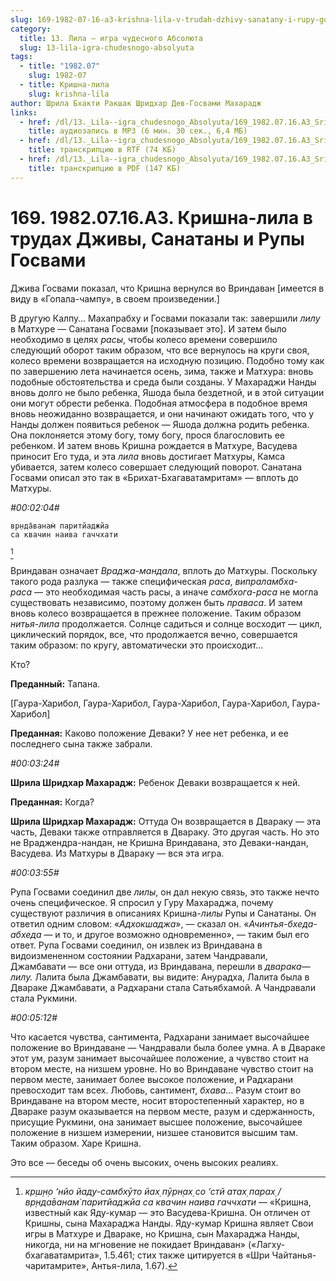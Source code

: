 ```yaml
---
slug: 169-1982-07-16-a3-krishna-lila-v-trudah-dzhivy-sanatany-i-rupy-gosvami
category:
  title: 13. Лила — игра чудесного Абсолюта
  slug: 13-lila-igra-chudesnogo-absolyuta
tags:
  - title: "1982.07"
    slug: 1982-07
  - title: Кришна-лила
    slug: krishna-lila
author: Шрила Бхакти Ракшак Шридхар Дев-Госвами Махарадж
links:
  - href: /dl/13._Lila--igra_chudesnogo_Absolyuta/169_1982.07.16.A3_SridharMj_Krishna-lila_v_trudah_Dzhivy_Sanatany_i_Rupy_Gosvami.mp3
    title: аудиозапись в MP3 (6 мин. 30 сек., 6,4 МБ)
  - href: /dl/13._Lila--igra_chudesnogo_Absolyuta/169_1982.07.16.A3_SridharMj_Krishna-lila_v_trudah_Dzhivy_Sanatany_i_Rupy_Gosvami.rtf
    title: транскрипцию в RTF (74 КБ)
  - href: /dl/13._Lila--igra_chudesnogo_Absolyuta/169_1982.07.16.A3_SridharMj_Krishna-lila_v_trudah_Dzhivy_Sanatany_i_Rupy_Gosvami.pdf
    title: транскрипцию в PDF (147 КБ)
---
```


# 169. 1982.07.16.A3. Кришна-лила в трудах Дживы, Санатаны и Рупы Госвами

Джива Госвами показал, что Кришна вернулся во Вриндаван [имеется в виду в «Гопала-чампу», в своем произведении.]

В другую Калпу… Махапрабху и Госвами показали так: завершили *лилу* в Матхуре — Санатана Госвами [показывает это]. И затем было необходимо в целях *расы*, чтобы колесо времени совершило следующий оборот таким образом, что все вернулось на круги своя, колесо времени возвращается на исходную позицию. Подобно тому как по завершению лета начинается осень, зима, также и Матхура: вновь подобные обстоятельства и среда были созданы. У Махараджи Нанды вновь долго не было ребенка, Яшода была бездетной, и в этой ситуации они могут обрести ребенка. Подобная атмосфера в подобное время вновь неожиданно возвращается, и они начинают ожидать того, что у Нанды должен появиться ребенок — Яшода должна родить ребенка. Она поклоняется этому богу, тому богу, прося благословить ее ребенком. И затем вновь Кришна рождается в Матхуре, Васудева приносит Его туда, и эта *лила* вновь достигает Матхуры, Камса убивается, затем колесо совершает следующий поворот. Санатана Госвами описал это так в «Брихат-Бхагаватамритам» — вплоть до Матхуры.

*#00:02:04#*

    вр̣нда̄ванам̇ паритйаджйа
    са квачин наива гаччхати
[^_ftn1]

Вриндаван означает *Враджа-мандала*, вплоть до Матхуры. Поскольку такого рода разлука — также специфическая *раса*, *випраламбха-раса* — это необходимая часть расы, а иначе *самбхога-раса* не могла существовать независимо, поэтому должен быть *праваса*. И затем вновь колесо возвращается в прежнее положение. Таким образом *нитья-лила* продолжается. Солнце садиться и солнце восходит — цикл, циклический порядок, все, что продолжается вечно, совершается таким образом: по кругу, автоматически это происходит…

Кто?

**Преданный:** Тапана.

[Гаура-Харибол, Гаура-Харибол, Гаура-Харибол, Гаура-Харибол, Гаура-Харибол]

**Преданная:** Каково положение Деваки? У нее нет ребенка, и ее последнего сына также забрали.

*#00:03:24#*

**Шрила Шридхар Махарадж:** Ребенок Деваки возвращается к ней.

**Преданная:** Когда?

**Шрила Шридхар Махарадж:** Оттуда Он возвращается в Двараку — эта часть, Деваки также отправляется в Двараку. Это другая часть. Но это не Враджендра-нандан, не Кришна Вриндавана, это Деваки-нандан, Васудева. Из Матхуры в Двараку — вся эта игра.

*#00:03:55#*

Рупа Госвами соединил две *лилы*, он дал некую связь, это также нечто очень специфическое. Я спросил у Гуру Махараджа, почему существуют различия в описаниях Кришна-*лилы* Рупы и Санатаны. Он ответил одним словом: «*Адхокшаджа*», — сказал он. «*Ачинтья-бхеда-абхеда* — и то, и другое возможно одновременно», — таким был его ответ. Рупа Госвами соединил, он извлек из Вриндавана в видоизмененном состоянии Радхарани, затем Чандравали, Джамбавати — все они оттуда, из Вриндавана, перешли в *дварака*—*лилу.* Лалита была Джамбавати, вы видите: Анурадха, Лалита была в Двараке Джамбавати, а Радхарани стала Сатьябхамой. А Чандравали стала Рукмини.

*#00:05:12#*

Что касается чувства, сантимента, Радхарани занимает высочайшее положение во Вриндаване — Чандравали была более умна. А в Двараке этот ум, разум занимает высочайшее положение, а чувство стоит на втором месте, на низшем уровне. Но во Вриндаване чувство стоит на первом месте, занимает более высокое положение, и Радхарани превосходит там всех. Любовь, сантимент, *бхава*… Разум стоит во Вриндаване на втором месте, носит второстепенный характер, но в Двараке разум оказывается на первом месте, разум и сдержанность, присущие Рукмини, она занимает высшее положение, высочайшее положение в низшем измерении, низшее становится высшим там. Таким образом. Харе Кришна.

Это все — беседы об очень высоких, очень высоких реалиях.



[^_ftn1]: *кр̣ш̣н̣о ‘нйо йаду-самбхӯто йах̣ пӯрн̣ах̣ со ‘стй атах̣ парах̣ / вр̣нда̄ванам̇ паритйаджйа са квачин наива гаччхати* — «Кришна, известный как Яду-кумар — это Васудева-Кришна. Он отличен от Кришны, сына Махараджа Нанды. Яду-кумар Кришна являет Свои игры в Матхуре и Двараке, но Кришна, сын Махараджа Нанды, никогда, ни на мгновение не покидает Вриндаван» («Лагху-бхагаватамрита», 1.5.461; стих также цитируется в «Шри Чайтанья-чаритамрите», Антья-лила, 1.67).

